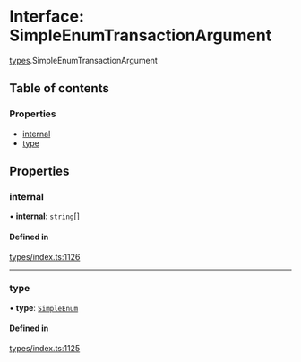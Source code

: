 # Interface: SimpleEnumTransactionArgument

[types](../wiki/types).SimpleEnumTransactionArgument

## Table of contents

### Properties

- [internal](../wiki/types.SimpleEnumTransactionArgument#internal)
- [type](../wiki/types.SimpleEnumTransactionArgument#type)

## Properties

### internal

• **internal**: `string`[]

#### Defined in

[types/index.ts:1126](https://github.com/PolymathNetwork/polymesh-sdk/blob/31dfa0dc/src/types/index.ts#L1126)

___

### type

• **type**: [`SimpleEnum`](../wiki/types.TransactionArgumentType#simpleenum)

#### Defined in

[types/index.ts:1125](https://github.com/PolymathNetwork/polymesh-sdk/blob/31dfa0dc/src/types/index.ts#L1125)
